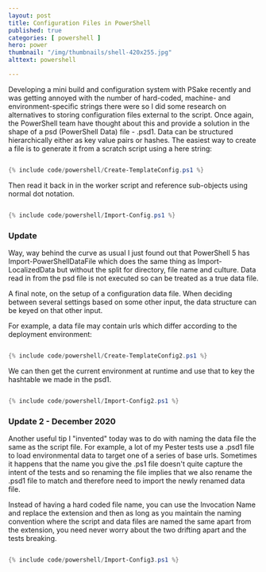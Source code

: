 ```yaml
---
layout: post
title: Configuration Files in PowerShell
published: true 
categories: [ powershell ]
hero: power
thumbnail: "/img/thumbnails/shell-420x255.jpg"
alttext: powershell

---
```


Developing a mini build and configuration system with PSake recently and was getting annoyed with the number of hard-coded, machine- and environment-specific strings there were 
so I did some research on alternatives to storing configuration files external to the script. Once again, the PowerShell team have thought about this and provide a solution 
in the shape of a psd (PowerShell Data) file - .psd1. Data can be structured hierarchically either as key value pairs or hashes. The easiest way to create a file is to 
generate it from a scratch script using a here string:


```powershell

{% include code/powershell/Create-TemplateConfig.ps1 %}

```

Then read it back in in the worker script and reference sub-objects using normal dot notation. 


```powershell

{% include code/powershell/Import-Config.ps1 %}

```

### Update

Way, way behind the curve as usual I just found out that PowerShell 5 has Import-PowerShellDataFile which does the same thing as Import-LocalizedData but without the split 
for directory, file name and culture. Data read in from the psd file is not executed so can be treated as a true data file.

A final note, on the setup of a configuration data file. When deciding between several settings based on some other input, the data structure can be keyed on that other input. 

For example, a data file may contain urls which differ according to the deployment environment:

```powershell

{% include code/powershell/Create-TemplateConfig2.ps1 %}

```

We can then get the current environment at runtime and use that to key the hashtable we made in the psd1.

```powershell

{% include code/powershell/Import-Config2.ps1 %}

```

### Update 2 - December 2020

Another useful tip I "invented" today was to do with naming the data file the same as the script file. For example, a 
lot of my Pester tests use a .psd1 file to load environmental data to target one of a series of base urls. Sometimes 
it happens that the name you give the .ps1 file doesn't quite capture the intent of the tests and so renaming the file 
implies that we also rename the .psd1 file to match and therefore need to import the newly renamed data file. 

Instead of having a hard coded file name, you can use the Invocation Name and replace the extension and then as long as 
you maintain the naming convention where the script and data files are named the same apart from the extension, you need 
never worry about the two drifting apart and the tests breaking. 

```powershell

{% include code/powershell/Import-Config3.ps1 %}

```
